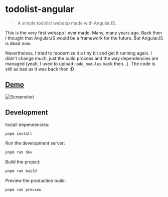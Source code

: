 # todolist-angular

> A simple todolist webapp made with AngularJS.

This is the very first webapp I ever made. Many, many years ago.
Back then I thought that AngularJS would be a framework for the future.
But AngularJS is dead now.

Nevertheless, I tried to modernize it a tiny bit and get it running again.
I didn't change much, just the build process and the way dependencies are
managed (yeah, I used to upload `node_modules` back then...).
The code is still as bad as it was back then :D

## [Demo](https://todolist-angularjs.jonasgeiler.com)

![Screenshot](https://github.com/user-attachments/assets/d7ebb767-b086-4f44-8ff2-83191b0e5d51)

## Development

Install dependencies:

```bash
pnpm install
```

Run the development server:

```bash
pnpm run dev
```

Build the project:

```bash
pnpm run build
```

Preview the production build:

```bash
pnpm run preview
```
